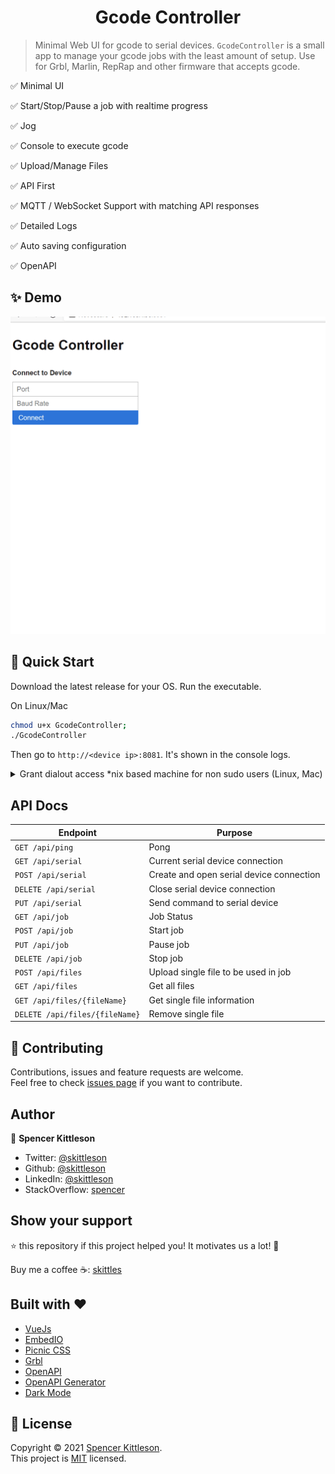 ﻿<h1 align="center">Gcode Controller </h1>


> Minimal Web UI for gcode to serial devices.  `GcodeController` is a small app to manage your gcode jobs with the least amount of setup.  Use for Grbl, Marlin, RepRap and other firmware that accepts gcode.

✅ Minimal UI

✅ Start/Stop/Pause a job with realtime progress

✅ Jog

✅ Console to execute gcode

✅ Upload/Manage Files

✅ API First

✅ MQTT / WebSocket Support with matching API responses

✅ Detailed Logs

✅ Auto saving configuration

✅ OpenAPI

## ✨ Demo

![Demo gif](demo.gif)

## 🚀 Quick Start

Download the latest release for your OS. Run the executable. 

On Linux/Mac
```sh
chmod u+x GcodeController;
./GcodeController
```

Then go to `http://<device ip>:8081`. It's shown in the console logs.

<details>
	<summary>Grant dialout access *nix based machine for non sudo users (Linux, Mac)</summary>
	
	Check user for dialout access
	
```sh
id -Gn <username>
```

	If missing  `dialout` from the list then

```sh
sudo usermod -a -G dialout <username>
```

	logout and login to ensure access is granted.
</details>

## API Docs

| **Endpoint**                   | **Purpose**                              |
| ------------------------------ | ---------------------------------------- |
| `GET /api/ping`                | Pong                                     |
| `GET /api/serial`              | Current serial device connection         |
| `POST /api/serial`             | Create and open serial device connection |
| `DELETE /api/serial`           | Close serial device connection           |
| `PUT /api/serial`              | Send command to serial device            |
| `GET /api/job`                 | Job Status                               |
| `POST /api/job`                | Start job                                |
| `PUT /api/job`                 | Pause job                                |
| `DELETE /api/job`              | Stop  job                                |
| `POST /api/files`              | Upload single file to be used in job     |
| `GET /api/files`               | Get all files                            |
| `GET /api/files/{fileName}`    | Get single file information              |
| `DELETE /api/files/{fileName}` | Remove single file                       |

## 🤝 Contributing

Contributions, issues and feature requests are welcome.<br />
Feel free to check [issues page](https://github.com/skittleson/GcodeController/issues) if you want to contribute.<br />

## Author

👤 **Spencer Kittleson**

- Twitter: [@skittleson](https://twitter.com/skittleson)
- Github: [@skittleson](https://github.com/skittleson)
- LinkedIn: [@skittleson](https://www.linkedin.com/in/skittleson)
- StackOverflow: [spencer](https://stackoverflow.com/users/2414540/spencer)

## Show your support

⭐️ this repository if this project helped you! It motivates us a lot! 👋

Buy me a coffee ☕: <a href="https://www.buymeacoffee.com/skittles">skittles</a><br />

## Built with ♥

- [VueJs](https://vuejs.org/)
- [EmbedIO](https://unosquare.github.io/embedio/)
- [Picnic CSS](https://picnicss.com/)
- [Grbl](https://github.com/grbl/grbl)
- [OpenAPI](https://www.openapis.org/)
- [OpenAPI Generator](https://www.npmjs.com/package/openapi-generator)
- [Dark Mode](https://css-tricks.com/a-complete-guide-to-dark-mode-on-the-web/)

## 📝 License

Copyright © 2021 [Spencer Kittleson](https://github.com/skittleson).<br />
This project is [MIT](https://github.com/skittleson/GcodeController/blob/master/LICENSE) licensed.
